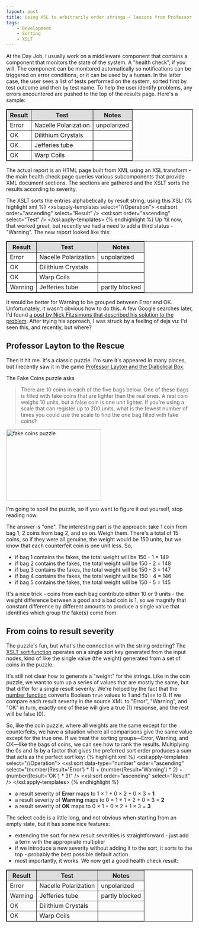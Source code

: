 ```yaml
---
layout: post
title: Using XSL to arbitrarily order strings - lessons from Professor Layton
tags:
    - Development
    - Sorting
    - XSLT
---
```

At the Day Job,  I usually work on a middleware component that contains a component that monitors the state of the system. A "health check", if you will. The component can be monitored automatically so notifications can be triggered on error conditions, or it can be used by a human. In the latter case, the user sees a list of tests performed on the system, sorted first by test outcome and then by test name. To help the user identify problems, any errors encountered are pushed to the top of the results page. Here's a sample:

<table border="1" style="border:1px solid black;border-collapse:collapse;">
<tr style="background:#DDDDDD;"><th>Result</th><th>Test</th><th>Notes</th></tr>
<tr><td>Error</td><td>Nacelle Polarization</td><td>unpolarized</td></tr>
<tr><td>OK</td><td>Dilithium Crystals</td><td>&nbsp;</td></tr>
<tr><td>OK</td><td>Jefferies tube</td><td>&nbsp;</td></tr>
<tr><td>OK</td><td>Warp Coils</td><td>&nbsp;</td></tr>
</table>

The actual report is an HTML page built from XML using an XSL transform - the main health check page queries various subcomponents that provide XML document sections. The sections are gathered and the XSLT sorts the results according to severity.

The XSLT sorts the entries alphabetically by result string, using this XSL:
{% highlight xml %}
<xsl:apply-templates select="//Operation">
    <xsl:sort order="ascending" select="Result" />
    <xsl:sort order="ascending" select="Test" />
</xsl:apply-templates>
{% endhighlight %}
Up 'til now, that worked great, but recently we had a need to add a third status - "Warning". The new report looked like this:

<table border="1" style="border:1px solid black;border-collapse:collapse;">
<tr style="background:#DDDDDD;"><th>Result</th><th>Test</th><th>Notes</th></tr>
<tr><td>Error</td><td>Nacelle Polarization</td><td>unpolarized</td></tr>
<tr><td>OK</td><td>Dilithium Crystals</td><td>&nbsp;</td></tr>
<tr><td>OK</td><td>Warp Coils</td><td>&nbsp;</td></tr>
<tr><td>Warning</td><td>Jefferies tube</td><td>partly blocked</td></tr>
</table>

It would be better for Warning to be grouped between Error and OK. Unfortunately, it wasn't obvious how to do this. A few Google searches later, I'd found <a href="http://www.oxygenxml.com/archives/xsl-list/200603/msg00506.html">a post by Nick Fitzsimons that described his solution to the problem</a>. After trying his approach, I was struck by a feeling of deja vu: I'd seen this, and recently, but where?

<h2>Professor Layton to the Rescue</h2>

Then it hit me. It's a classic puzzle. I'm sure it's appeared in many places, but I recently saw it in the game <a href="http://professorlaytonds.com/">Professor Layton and the Diabolical Box</a>.

The Fake Coins puzzle asks
<blockquote>
There are 10 coins in each of the five bags below. One of these bags is filled with fake coins that are lighter than the real ones. A real coin weighs 10 units, but a false coin is one unit lighter. If you're  using a scale that can register up to 200 units, what is the fewest number of times you could use the scale to find the one bag filled with fake coins?
</blockquote>

<div class="images">
<a href="http://blairconrad.files.wordpress.com/2010/06/fake_coins.png"><img src="http://blairconrad.files.wordpress.com/2010/06/fake_coins.png" alt="fake coins puzzle" title="fake coins puzzle" width="256" height="192" class="aligncenter size-full wp-image-494" /></a>
</div>

I'm going to spoil the puzzle, so if you want to figure it out yourself, stop reading now.

The answer is "one". The interesting part is the approach: 
take 1 coin from bag 1, 2 coins from bag 2, and so on. Weigh them. There's a total of 15 coins, so if they were all genuine, the weight would be 150 units, but we know that each counterfeit coin is one unit less. So,
<ul>
<li>if bag 1 contains the fakes, the total weight will be 150 - 1 = 149</li>
<li>if bag 2 contains the fakes, the total weight will be 150 - 2 = 148</li>
<li>if bag 3 contains the fakes, the total weight will be 150 - 3 = 147</li>
<li>if bag 4 contains the fakes, the total weight will be 150 - 4 = 146</li>
<li>if bag 5 contains the fakes, the total weight will be 150 - 5 = 145</li>
</ul>

It's a nice trick - coins from each bag contribute either 10 or 9 units - the weight difference between a good and a bad coin is 1, so we magnify that constant difference by different amounts to produce a single value that identifies which group the fake(s) come from.

<h2>From coins to result severity</h2>

The puzzle's fun, but what's the connection with the string ordering? The <a href="http://www.w3.org/TR/xslt#sorting">XSLT sort function</a> operates on a single sort key generated from the input nodes, kind of like the single value (the weight) generated from a set of coins in the puzzle. 

It's still not clear how to generate a "weight" for the strings. Like in the coin puzzle, we want to sum up a series of values that are mostly the same, but that differ for a single result severity. We're helped by the fact that the <a href="http://www.w3.org/TR/xpath/#function-number">number function</a> converts Boolean <code>true</code> values to 1 and <code>false</code> to 0. If we compare each result severity in the source XML to "Error", "Warning", and "OK" in turn, exactly one of these will give a true (1) response, and the rest will be false (0). 

So, like the coin puzzle, where all weights are the same except for the counterfeits, we have a situation where all comparisons give the same value except for the true one. If we treat the sorting groups&mdash;Error, Warning, and OK&mdash;like the bags of coins, we can see how to rank the results. Multiplying the 0s and 1s by a factor that gives the preferred sort order produces a sum that acts as the perfect sort key:
{% highlight xml %}
<xsl:apply-templates select="//Operation">
    <xsl:sort data-type="number" order="ascending"
        select="(number(Result='Error') * 1)
              + (number(Result='Warning') * 2)
              + (number(Result='OK') * 3)" />
    <xsl:sort order="ascending" select="Result" />
</xsl:apply-templates>
{% endhighlight %}

<ul>
<li>a result severity of <b>Error</b> maps to 1 &times; 1 + 0 &times; 2 + 0 &times; 3 = <b>1</b></li>
<li>a result severity of <b>Warning</b> maps to 0 &times; 1 + 1 &times; 2 + 0 &times; 3 = <b>2</b></li>
<li>a result severity of <b>OK</b> maps to  0 &times; 1 + 0 &times; 2 + 1 &times; 3 = <b>3</b></li>
</ul>
The select code is a little long, and not obvious when starting from an empty slate, but it has some nice features:
<ul>
<li>extending the sort for new result severities is straightforward - just add a term with the appropriate multiplier</li>
<li>if we introduce a new severity without adding it to the sort, it sorts to the top - probably the best possible default action</li>
<li>most importantly, it works. We now get a good health check result:</li>
</ul>

<table border="1" style="border:1px solid black;border-collapse:collapse;">
<tr style="background:#DDDDDD;"><th>Result</th><th>Test</th><th>Notes</th></tr>
<tr><td>Error</td><td>Nacelle Polarization</td><td>unpolarized</td></tr>
<tr><td>Warning</td><td>Jefferies tube</td><td>partly blocked</td></tr>
<tr><td>OK</td><td>Dilithium Crystals</td><td>&nbsp;</td></tr>
<tr><td>OK</td><td>Warp Coils</td><td>&nbsp;</td></tr>
</table>

